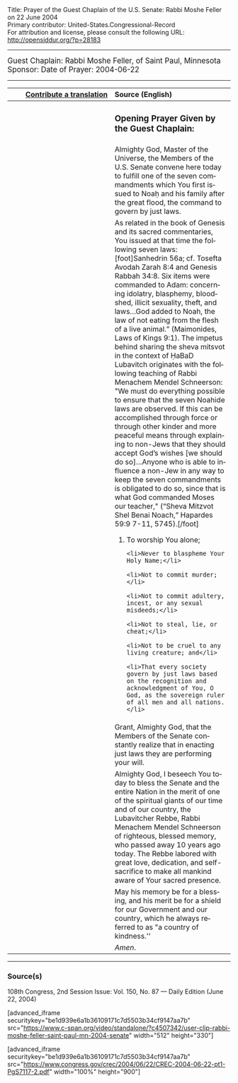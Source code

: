 <html>
<head></head>
<body>
Title: Prayer of the Guest Chaplain of the U.S. Senate: Rabbi Moshe Feller on 22 June 2004<br />
Primary contributor: United-States.Congressional-Record<br />
For attribution and license, please consult the following URL: <a href="http://opensiddur.org/?p=28183">http://opensiddur.org/?p=28183</a>
<p />
<hr />

<div class="english" lang="en" style="font-size:1.2em;">
Guest Chaplain: Rabbi Moshe Feller, of Saint Paul, Minnesota
Sponsor: 
Date of Prayer: 2004-06-22
</div>

<hr />

<table style="margin-left: auto;margin-right: auto;" class="draggable">
<thead><tr><th id="x" style="text-align: right;"><a href="/contributing/upload/">Contribute a translation</a></th><th style="text-align: left;">Source (English)</th></tr></thead>
<tbody>
<tr><td style="vertical-align:top;" width="46%">
<div class="liturgy" lang="he">

</span></div></td>
 
<td style="vertical-align:top;" width="53%">
<div class="english" lang="en">
<h3>Opening Prayer Given by the Guest Chaplain:</h3>
</div></td></tr>

<tr><td style="vertical-align:top;" width="46%">
<div class="liturgy" lang="he">

</span></div></td>
 
<td style="vertical-align:top;" width="53%">
<div class="english" lang="en">
Almighty God, 
Master of the Universe, 
the Members of the U.S. Senate 
convene here today 
to fulfill one of the seven commandments 
which You first issued to Noaḥ and his family 
after the great flood, 
the command to govern by just laws.
</div></td></tr>


<tr><td style="vertical-align:top;" width="46%">
<div class="liturgy" lang="he">

</span></div></td>
 
<td style="vertical-align:top;" width="53%">
<div class="english" lang="en">
As related in the book of Genesis 
and its sacred commentaries, 
You issued at that time the following seven laws:[foot]Sanhedrin 56a; cf. Tosefta Avodah Zarah 8:4 and Genesis Rabbah 34:8. Six items were commanded to Adam: concerning idolatry, blasphemy, bloodshed, illicit sexuality, theft, and laws…God added to Noah, the law of not eating from the flesh of a live animal.” (Maimonides, Laws of Kings 9:1). The impetus behind sharing the sheva mitsvot in the context of ḤaBaD Lubavitch originates with the following teaching of Rabbi Menachem Mendel Schneerson: "We must do everything possible to ensure that the seven Noahide laws are observed. If this can be accomplished through force or through other kinder and more peaceful means through explaining to non-Jews that they should accept God’s wishes [we should do so]…Anyone who is able to influence a non-Jew in any way to keep the seven commandments is obligated to do so, since that is what God commanded Moses our teacher," (“Sheva Mitzvot Shel Benai Noach,” Hapardes 59:9 7-11, 5745).[/foot]&nbsp;

<ol>
    <li>To worship You alone;</li>
  
    <li>Never to blaspheme Your Holy Name;</li>
  
    <li>Not to commit murder;</li>
  
    <li>Not to commit adultery, incest, or any sexual misdeeds;</li>
  
    <li>Not to steal, lie, or cheat;</li>
  
    <li>Not to be cruel to any living creature; and</li>
  
    <li>That every society govern by just laws based on the recognition and acknowledgment of You, O God, as the sovereign ruler of all men and all nations. </li>
</ol>
</div></td></tr>


<tr><td style="vertical-align:top;" width="46%">
<div class="liturgy" lang="he">

</span></div></td>
 
<td style="vertical-align:top;" width="53%">
<div class="english" lang="en">
Grant, Almighty God, 
that the Members of the Senate 
constantly realize 
that in enacting just laws 
they are performing your will.
</div></td></tr>


<tr><td style="vertical-align:top;" width="46%">
<div class="liturgy" lang="he">

</span></div></td>
 
<td style="vertical-align:top;" width="53%">
<div class="english" lang="en">
Almighty God, 
I beseech You today 
to bless the Senate 
and the entire Nation 
in the merit of one of the spiritual giants 
of our time and of our country, 
the Lubavitcher Rebbe, 
Rabbi Menachem Mendel Schneerson of righteous, blessed memory, 
who passed away 10 years ago today. 
The Rebbe labored 
with great love, 
dedication, 
and self-sacrifice 
to make all mankind aware of Your sacred presence.
</div></td></tr>


<tr><td style="vertical-align:top;" width="46%">
<div class="liturgy" lang="he">

</span></div></td>
 
<td style="vertical-align:top;" width="53%">
<div class="english" lang="en">
May his memory be for a blessing, 
and his merit be for a shield 
for our Government and our country, 
which he always referred to as 
"a country of kindness.''
</div></td></tr>


<tr><td style="vertical-align:top;" width="46%">
<div class="liturgy" lang="he">

</span></div></td>
 
<td style="vertical-align:top;" width="53%">
<div class="english" lang="en">
<em>Amen</em>.
</div></td></tr>
</tbody></table>

<hr />

<h3>Source(s)</h3>

108th Congress, 2nd Session
Issue: Vol. 150, No. 87 — Daily Edition (June 22, 2004)

[advanced_iframe securitykey="be1d939e6a1b36109171c7d5503b34cf9147aa7b" src="https://www.c-span.org/video/standalone/?c4507342/user-clip-rabbi-moshe-feller-saint-paul-mn-2004-senate" width="512" height="330"]

[advanced_iframe securitykey="be1d939e6a1b36109171c7d5503b34cf9147aa7b" src="https://www.congress.gov/crec/2004/06/22/CREC-2004-06-22-pt1-PgS7117-2.pdf" width="100%" height="900"]
</body>
</html>